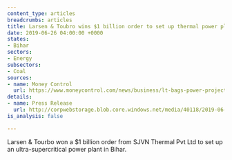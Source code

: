 ```yaml
---
content_type: articles
breadcrumbs: articles
title: Larsen & Toubro wins $1 billion order to set up thermal power plant in Bihar
date: 2019-06-26 04:00:00 +0000
states:
- Bihar
sectors:
- Energy
subsectors:
- Coal
sources:
- name: Money Control
  url: https://www.moneycontrol.com/news/business/lt-bags-power-project-worth-over-rs-7000-cr-in-bihar-4129521.html
details:
- name: Press Release
  url: http://corpwebstorage.blob.core.windows.net/media/40118/2019-06-24-lt-wins-2x660-mw-power-project-mega-order-in-bihar.pdf
is_analysis: false

---
```

Larsen & Tourbo won a $1 billion order from SJVN Thermal Pvt Ltd to set up an ultra-supercritical power plant in Bihar.